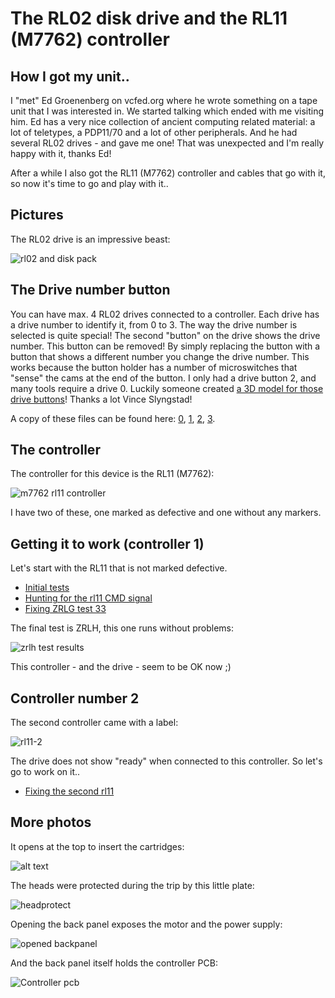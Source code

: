 # The RL02 disk drive and the RL11 (M7762) controller

## How I got my unit..

I "met" Ed Groenenberg on vcfed.org where he wrote something on a tape unit that I was interested in. We started talking which ended with me visiting him. Ed has a very nice collection of ancient computing related material: a lot of teletypes, a PDP11/70 and a lot of other peripherals. And he had several RL02 drives - and gave me one! That was unexpected and I'm really happy with it, thanks Ed!

After a while I also got the RL11 (M7762) controller and cables that go with it, so now it's time to go and play with it..

## Pictures

The RL02 drive is an impressive beast:

![rl02 and disk pack](rl02-1.png)

## The Drive number button

You can have max. 4 RL02 drives connected to a controller. Each drive has a drive number to identify it, from 0 to 3. The way the drive number is selected is quite special! The second "button" on the drive shows the drive number. This button can be removed! By simply replacing the button with a button that shows a different number you change the drive number.
This works because the button holder has a number of microswitches that "sense" the cams at the end of the button.
I only had a drive button 2, and many tools require a drive 0. Luckily someone created [a 3D model for those drive buttons](https://so-much-stuff.com/pdp8/cad/3d.php)! Thanks a lot Vince Slyngstad!

A copy of these files can be found here: [0](0.stl), [1](1.stl), [2](2.stl), [3](3.stl).

## The controller

The controller for this device is the RL11 (M7762):

![m7762 rl11 controller](rl11-1.png)

I have two of these, one marked as defective and one without any markers.

## Getting it to work (controller 1)

Let's start with the RL11 that is not marked defective.

* [Initial tests](initial-tests/index.md)
* [Hunting for the rl11 CMD signal](checking-rv11-cmd/index.md)
* [Fixing ZRLG test 33](fixing-test-33/index.md)

The final test is ZRLH, this one runs without problems:

![zrlh test results](test-zrlh.png)

This controller - and the drive - seem to be OK now ;)

## Controller number 2

The second controller came with a label:

![rl11-2](rl11-2-label.png)

The drive does not show "ready" when connected to this controller. So let's go to work on it..

* [Fixing the second rl11](c2-initial-tests/index.md)


## More photos

It opens at the top to insert the cartridges:

![alt text](rl02-open.png)

The heads were protected during the trip by this little plate:

![headprotect](rl02-headprot.png)

Opening the back panel exposes the motor and the power supply:

![opened backpanel](rl02-backpanel.png)

And the back panel itself holds the controller PCB:

![Controller pcb](rl02-cvtrl.png)